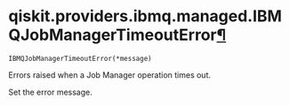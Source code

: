 # qiskit.providers.ibmq.managed.IBMQJobManagerTimeoutError[¶](#qiskit-providers-ibmq-managed-ibmqjobmanagertimeouterror "Permalink to this headline")

<span id="undefined" />

`IBMQJobManagerTimeoutError(*message)`

Errors raised when a Job Manager operation times out.

Set the error message.
